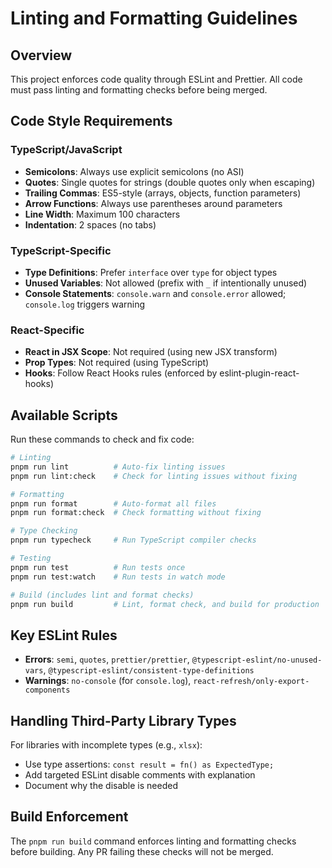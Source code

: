 # Linting and Formatting Guidelines

## Overview

This project enforces code quality through ESLint and Prettier. All code must pass linting and formatting checks before being merged.

## Code Style Requirements

### TypeScript/JavaScript

- **Semicolons**: Always use explicit semicolons (no ASI)
- **Quotes**: Single quotes for strings (double quotes only when escaping)
- **Trailing Commas**: ES5-style (arrays, objects, function parameters)
- **Arrow Functions**: Always use parentheses around parameters
- **Line Width**: Maximum 100 characters
- **Indentation**: 2 spaces (no tabs)

### TypeScript-Specific

- **Type Definitions**: Prefer `interface` over `type` for object types
- **Unused Variables**: Not allowed (prefix with `_` if intentionally unused)
- **Console Statements**: `console.warn` and `console.error` allowed; `console.log` triggers warning

### React-Specific

- **React in JSX Scope**: Not required (using new JSX transform)
- **Prop Types**: Not required (using TypeScript)
- **Hooks**: Follow React Hooks rules (enforced by eslint-plugin-react-hooks)

## Available Scripts

Run these commands to check and fix code:

```bash
# Linting
pnpm run lint          # Auto-fix linting issues
pnpm run lint:check    # Check for linting issues without fixing

# Formatting
pnpm run format        # Auto-format all files
pnpm run format:check  # Check formatting without fixing

# Type Checking
pnpm run typecheck     # Run TypeScript compiler checks

# Testing
pnpm run test          # Run tests once
pnpm run test:watch    # Run tests in watch mode

# Build (includes lint and format checks)
pnpm run build         # Lint, format check, and build for production
```

## Key ESLint Rules

- **Errors**: `semi`, `quotes`, `prettier/prettier`, `@typescript-eslint/no-unused-vars`, `@typescript-eslint/consistent-type-definitions`
- **Warnings**: `no-console` (for `console.log`), `react-refresh/only-export-components`

## Handling Third-Party Library Types

For libraries with incomplete types (e.g., `xlsx`):

- Use type assertions: `const result = fn() as ExpectedType;`
- Add targeted ESLint disable comments with explanation
- Document why the disable is needed

## Build Enforcement

The `pnpm run build` command enforces linting and formatting checks before building. Any PR failing these checks will not be merged.
